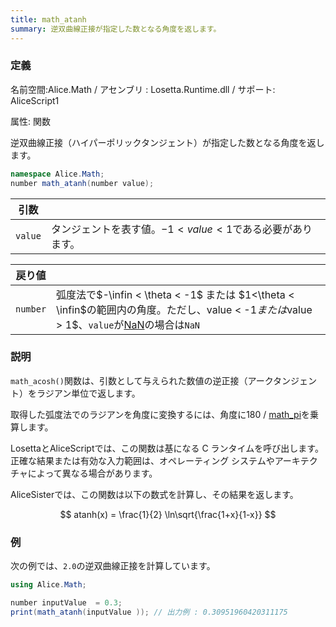 ```yaml
---
title: math_atanh
summary: 逆双曲線正接が指定した数となる角度を返します。
---
```


### 定義
名前空間:Alice.Math / アセンブリ : Losetta.Runtime.dll / サポート: AliceScript1

属性: 関数

逆双曲線正接（ハイパーポリックタンジェント）が指定した数となる角度を返します。

```cs title="AliceScript"
namespace Alice.Math;
number math_atanh(number value);
```

|引数| |
|-|-|
|`value`|タンジェントを表す値。$-1 < value < 1$である必要があります。|

|戻り値| |
|-|-|
|`number`|弧度法で$-\infin < \theta < -1$ または $1<\theta < \infin$の範囲内の角度。ただし、value < -1$または$value > 1$、`value`が[NaN](./math_isnan.md)の場合は`NaN`|

### 説明
`math_acosh()`関数は、引数として与えられた数値の逆正接（アークタンジェント）をラジアン単位で返します。

取得した弧度法でのラジアンを角度に変換するには、角度に180 / [math_pi](./math_pi.md)を乗算します。

LosettaとAliceScriptでは、この関数は基になる C ランタイムを呼び出します。正確な結果または有効な入力範囲は、オペレーティング システムやアーキテクチャによって異なる場合があります。

AliceSisterでは、この関数は以下の数式を計算し、その結果を返します。

$$
atanh(x) = \frac{1}{2} \ln\sqrt{\frac{1+x}{1-x}}
$$

### 例
次の例では、`2.0`の逆双曲線正接を計算しています。

```cs title="AliceScript"
using Alice.Math;

number inputValue  = 0.3;
print(math_atanh(inputValue )); // 出力例 : 0.30951960420311175
```
